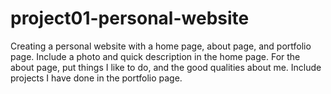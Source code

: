 # project01-personal-website

Creating a personal website with a home page, about page, and portfolio page.
Include a photo and quick description in the home page.
For the about page, put things I like to do, and the good qualities about me.
Include projects I have done in the portfolio page.
